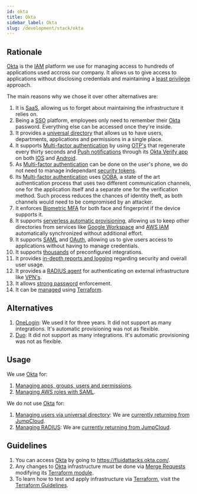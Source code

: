 ```yaml
---
id: okta
title: Okta
sidebar_label: Okta
slug: /development/stack/okta
---
```


## Rationale

[Okta](https://www.okta.com/)
is the
[IAM](https://en.wikipedia.org/wiki/Identity_management)
platform we use for managing
access to hundreds of applications
used accross our company.
It allows us to give
access to applications
without disclosing credentials
and maintaining a
[least privilege](../../criteria/requirements/186)
approach.

The main reasons why we chose
it over other alternatives are:

1. It is [SaaS](https://en.wikipedia.org/wiki/Software_as_a_service),
allowing us to forget about maintaining
the infrastructure it relies on.
1. Being a
[SSO](https://en.wikipedia.org/wiki/Single_sign-on)
platform,
employees only need to remember their
[Okta](https://www.okta.com/) password.
Everything else can be accessed
once they're inside.
1. It provides a
[universal directory](https://www.okta.com/products/universal-directory/)
that allows us to have
users, departments,
applications and permissions
in a single place.
1. It supports
[Multi-factor authentication](https://www.okta.com/products/adaptive-multi-factor-authentication/)
by using
[OTP's](https://en.wikipedia.org/wiki/One-time_password)
that regenerate every thirty seconds
and [Push notifications](https://en.wikipedia.org/wiki/Push_technology)
through its
[Okta Verify app](https://www.okta.com/integrations/okta-verify/)
on both
[IOS](https://en.wikipedia.org/wiki/IOS)
and
[Android](https://en.wikipedia.org/wiki/Android_(operating_system)).
1. As
[Multi-factor authentication](https://www.okta.com/products/adaptive-multi-factor-authentication/)
can be done on the user's phone,
we do not need to manage independant
[security tokens](https://en.wikipedia.org/wiki/Security_token).
2. Its
[Multi-factor authentication](https://www.okta.com/products/adaptive-multi-factor-authentication/)
uses
[OOBA](https://doubleoctopus.com/security-wiki/authentication/out-of-band-authentication/),
a state of the art authentication process
that uses two different communication channels,
one for the application itself
and a separate one for the verification method.
Such process reduces the chances of identity theft,
as both channels would need to be compromised by an attacker.
1. It enforces
[Biometric MFA](https://www.okta.com/identity-101/biometrics-secure-authentication/)
for both face and fingerprint
if the device supports it.
1. It supports
[serverless automatic provisioning](https://help.okta.com/en/prod/Content/Topics/Apps/Provisioning_Deprovisioning_Overview.htm),
allowing us to keep
other directories
from services like
[Google Workspace](https://workspace.google.com/) and
[AWS IAM](https://aws.amazon.com/iam/)
automatically synchronized
without additional effort.
1. It supports
[SAML](https://en.wikipedia.org/wiki/Security_Assertion_Markup_Language) and
[OAuth](https://en.wikipedia.org/wiki/OAuth),
allowing us to give users
access to applications
without having to manage credentials.
1. It supports
[thousands](https://www.okta.com/integrations/)
of preconfigured integrations.
1. It provides
[in-depth reports and logging](https://www.okta.com/reporting/)
regarding security and overall user usage.
2. It provides a
[RADIUS agent](https://help.okta.com/en/prod/Content/Topics/integrations/ha-main.htm)
for authenticating
on external infrastructure like
[VPN's](https://en.wikipedia.org/wiki/Virtual_private_network).
1. It allows
[strong password](https://help.okta.com/en/prod/Content/Topics/Security/healthinsight/strong-passwords.htm)
enforcement.
2. It can be
[managed](https://registry.terraform.io/providers/okta/okta/latest)
using [Terraform](terraform).

## Alternatives

1. [OneLogin](https://www.onelogin.com/):
We used it for three years.
It did not support
as many integrations.
It's automatic provisioning
was not as flexible.
1. [Duo](https://duo.com/):
It did not support
as many integrations.
It's automatic provisioning
was not as flexible.

## Usage

We use [Okta](https://www.okta.com/) for:

1. [Managing apps, groups, users and permissions](https://gitlab.com/fluidattacks/product/-/blob/6e16ae7ed5a28d5f56601357a299eea18b20e283/makes/applications/makes/okta/src/terraform/data.yaml).
2. [Managing AWS roles with SAML](https://gitlab.com/fluidattacks/product/-/blob/6e16ae7ed5a28d5f56601357a299eea18b20e283/makes/applications/makes/okta/src/terraform/aws-roles.tf).

We do not use [Okta](https://www.okta.com/) for:

1. [Managing users via universal directory](https://www.okta.com/products/universal-directory/):
We are [currently returning from JumpCloud](https://gitlab.com/fluidattacks/product/-/issues/4561).
1. [Managing RADIUS](https://help.okta.com/en/prod/Content/Topics/integrations/ha-main.htm):
We are [currently returning from JumpCloud](https://gitlab.com/fluidattacks/product/-/issues/4561).

## Guidelines

1. You can access [Okta](https://www.okta.com/)
by going to https://fluidattacks.okta.com/.
1. Any changes to
[Okta](https://www.okta.com/)
infrastructure must be done via
[Merge Requests](https://docs.gitlab.com/ee/user/project/merge_requests/)
modifying its
[Terraform module](https://gitlab.com/fluidattacks/product/-/blob/6e16ae7ed5a28d5f56601357a299eea18b20e283/makes/applications/makes/okta/src/terraform).
1. To learn how to test and apply infrastructure via [Terraform](https://www.terraform.io/),
visit the [Terraform Guidelines](terraform#guidelines).
